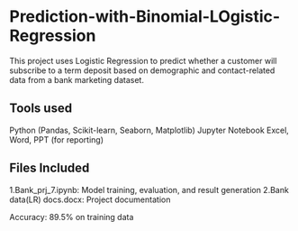 # Prediction-with-Binomial-LOgistic-Regression

This project uses Logistic Regression to predict whether a customer will subscribe to a term deposit based on demographic and contact-related data from a bank marketing dataset.

## Tools used
Python (Pandas, Scikit-learn, Seaborn, Matplotlib)
Jupyter Notebook
Excel, Word, PPT (for reporting)

## Files Included
1.Bank_prj_7.ipynb: Model training, evaluation, and result generation
2.Bank data(LR) docs.docx: Project documentation

Accuracy: 89.5% on training data
